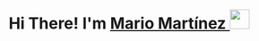 <h1 align = "center"> <b> Hi There! I'm <a href="https://www.linkedin.com/in/mario-martínez-vitutia-21586527a">Mario Martínez </a> </b><img src="https://media.giphy.com/media/hvRJCLFzcasrR4ia7z/giphy.gif" width="35"></h1>

